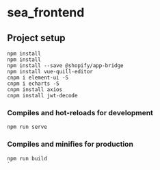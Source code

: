 # sea_frontend

## Project setup
```
npm install
npm install
npm install --save @shopify/app-bridge
npm install vue-quill-editor
cnpm i element-ui -S
cnpm i echarts -S
cnpm install axios
cnpm install jwt-decode
```

### Compiles and hot-reloads for development
```
npm run serve
```

### Compiles and minifies for production
```
npm run build
`